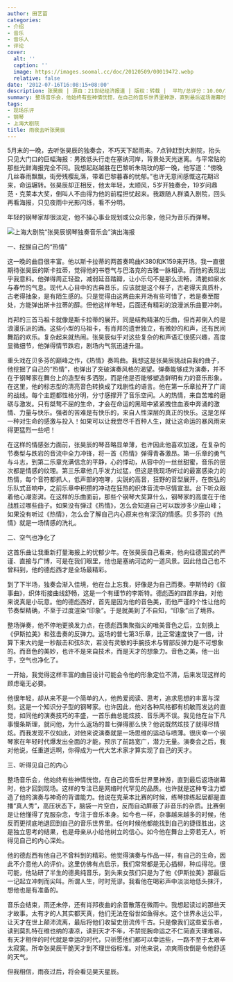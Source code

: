 ```yaml
---
author: 田艺苗
categories:
- 介绍
- 音乐
- 音乐人
- 评论
cover:
  alt: ''
  caption: ''
  image: https://images.soomal.cc/doc/20120509/00019472.webp
  relative: false
date: '2012-07-16T16:08:15+08:00'
description: 张昊辰 | 源自：21世纪经济报道 | 版权：转载 |  平均/总评分：10.00/30
summary: 整场音乐会，他始终有些神情恍惚，在自己的音乐世界里神游，直到最后返场谢幕时，他才回到现场。这样的专注已是网络时代罕见的品质。也许就是这种专注力塑造了他的演奏与神奇的背谱能力。他说在克莱本比赛的时候，练琴排练起居都是直播“真人秀”，高压状态下，脑袋一片空白，反而自动屏蔽了非音乐的杂质……
tags:
- 现场乐评
- 钢琴
- 上海大剧院
title: 雨夜去听张昊辰
---
```


5月末的一晚，去听张昊辰的独奏会，不巧天下起雨来。7点钟赶到大剧院，抬头只见大门口的巨幅海报：男孩低头行走在塞纳河岸，背景处天光迷离。与平常贴的那些光鲜海报完全不同。我想起赵越胜在巴黎听朱晓玫的那一晚，他写道：“傍晚几丝春雨飘飘，街旁残樱乱落，带着巴黎暮春的忧郁。”也许无意间感慨这花期迟来，命运辗转。张昊辰却正相反，他太年轻，太顺风，5岁开独奏会，19岁问鼎范・克莱本大奖，倒叫人不由得为他的前程担忧起来。我跟随人群涌入剧院，回头再看海报，只见夜雨中光影闪烁，看不分明。

年轻的钢琴家却很淡定，他不操心事业规划或公众形象，他只为音乐而弹琴。 

![上海大剧院“张昊辰钢琴独奏音乐会”演出海报](https://images.soomal.cc/doc/20120509/00019460.webp)





一、挖掘自己的“热情” 

这一晚的曲目很丰富。他以斯卡拉蒂的两首奏鸣曲K380和K159来开场。我一直很期待张昊辰的斯卡拉蒂，觉得他的书卷气与巴洛克的古雅一脉相承。而他的表现出乎我意料。他弹得周正轻盈，减弱延音踏瓣，让小乐句不是那么流畅，清脆如泉水与春竹的气息。现代人心目中的古典音乐，应该就是这个样子，古老得天真质朴，古老得抽象，是有陌生感的。只是觉得由这两曲来开场有些可惜了，若是奏至酣处，方能弹出斯卡拉蒂的醇。但他这样年轻，后面还有精彩的浪漫派乐曲要冲刺。 

肖邦的三首马祖卡就像是斯卡拉蒂的展开。同是结构精湛的乐曲，但肖邦倒入的是浪漫乐派的酒。这些小型的马祖卡，有肖邦的遗世独立，有微妙的和声，还有民间舞蹈的欢乐。复杂起来就热闹。张昊辰似乎对这些复杂的和声语汇很感兴趣，高度显微细节，他弹得情节跌宕，剧场内气氛迅速升温。 

重头戏在贝多芬的巅峰之作，《热情》奏鸣曲。我想这是张昊辰挑战自我的曲子，他挖掘了自己的“热情”，也弹出了突破演奏风格的渴望。弹奏能够成为演奏，并不在于钢琴家在舞台上的造型有多洒脱，而是他是否能够塑造鲜明有力的音乐形象。在这里，他的标志型的清亮音色转换成了戏剧性的语言。他在第一乐章拉开了广阔的战线。每个主题都性格分明，分寸感撑开了音乐空间。人的热情，来自苦难的磨砺与激发。只有桀骜不屈的生命，才会在命运的黑暗中紧紧拽住血液中奔涌的激情、力量与快乐。强者的苦难是有快乐的，来自人性深层的真正的快乐。这是怎样一种对生命的感激与投入！如果可以让我尝尽千百种人生，就让这命运的暴风雨来得更猛烈一些吧！ 

在这样的情感张力面前，张昊辰的琴音略显单薄，也许因此他喜欢加速，在复杂的节奏型与跌宕的音流中全力冲锋，将一首《热情》弹得青春激昂。第一乐章的勇气与斗志，到第二乐章充满信念的平静，心的悸动，从容中的一丝丝甜蜜，音乐的层次都是情感的纹理。第三乐章他几乎发力过猛，但这是我现场听过的最富感染力的热情，每个音符都抓人，低声部的咆哮，尖锐的高音，狂野的音型展开，在恢弘的乐队式音响中，之前乐章中积攒的冲动在狂热的织体音流中尽情宣泄。台下听众跟着他心潮澎湃。在这样的乐曲面前，那些个钢琴大奖算什么，钢琴家的高度在于他战胜过哪些曲子。如果没有弹过《热情》，怎么会知道自己可以跋涉多少座山峰；如果没有听过《热情》，怎么会了解自己内心原来也有深沉的情感。贝多芬的《热情》就是一场情感的洗礼。 

二、空气也净化了

这首乐曲让我重新打量海报上的忧郁少年。在张昊辰自己看来，他向往德国式的严谨、直接与广博，可是在我们眼里，他也是塞纳河边的一道风景。因此他自己也不曾料到，他的德彪西才是全场最精彩。 

到了下半场，独奏会渐入佳境，他在台上忘我，好像是为自己而奏。李斯特的《叙事曲》，织体衔接曲线舒畅，这是一个有细节的李斯特。德彪西的四首序曲，对他来说真是小玩意。他的德彪西好，首先是因为他的音色美，而他严谨的个性让他的节奏型精确，不至于过度渲染“印象”。于是就美到了不自知，“印象”出了境界。 

整场弹奏，他不停地更换发力点，在德彪西集聚指尖的唯美音色之后，立刻换上《伊斯拉美》和弦击奏的反弹力。返场的普七第3乐章，比正常速度快了一倍，计算下来大约是一秒敲击和弦8次，若没有灵敏的手腕技术与臂部反弹力是不可想象的。而音色的美妙，也许不是来自技术，而是天才的想象力。音色之美，他一出手，空气也净化了。 

一开始，我觉得这样丰富的曲目设计可能会令他的形象定位不清，后来发现这样的顾虑毫无必要。 

他很年轻，却从来不是一个简单的人，他热爱阅读、思考，追求思想的丰富与深刻。这是一个知识分子型的钢琴家。也许因此，他对各种风格都有机敏而发达的直觉，如同他的演奏技巧的丰盛，一首乐曲总能炫技、音乐两不误。我见他在台下凡事慢条斯理，就问他，为什么返场的普七弹得那么快？他说既然炫技了就得尽情炫。而我发现不仅如此，对他来说演奏就是一场思维的运动与喷薄。很庆幸一个钢琴家在年轻时代爆发出全面的才能，预示了前路宽广，潜力无量。演奏会之后，我对他说，任重道远啊，你得成为一代大艺术家才算实现了自己的天才。 

三、听得见自己的内心

整场音乐会，他始终有些神情恍惚，在自己的音乐世界里神游，直到最后返场谢幕时，他才回到现场。这样的专注已是网络时代罕见的品质。也许就是这种专注力塑造了他的演奏与神奇的背谱能力。他说在克莱本比赛的时候，练琴排练起居都是直播“真人秀”，高压状态下，脑袋一片空白，反而自动屏蔽了非音乐的杂质。比赛倒是让他懂得了克服杂念，专注于音乐本身。如今也一样，杂事越来越多的时候，他反而更彻底地退回到自己的音乐世界里。任何时候他都能找到自己的捷径胜出，这是独立思考的结果，也是母亲从小给他树立的信心。如今他在舞台上旁若无人，听得见自己的内心深处。 

他的德彪西有他自己不曾料到的精彩。他觉得演奏与作品一样，有自己的生命，因此不介意他人的评价。这里仿佛有点启示，我们常常都是无心插柳，种瓜得花。很可能，他钻研了半生的德奥纯音乐，到头来女孩们只是为了他《伊斯拉美》那最后一记起立冲刺而尖叫。所谓人生，时时荒谬。我看他在喝彩声中淡淡地低头抹汗，想他也是有准备的。 

音乐会结束，雨还未停，还有肖邦夜曲的余音散落在微雨中。我想起读过的那些天才故事。太有才的人其实都天真，他们无法在俗世如鱼得水。这个世界永远公平，让天才在世上颠沛流离，最后将他们收留史册流传千古。只是像我们这些爱乐者，读到莫扎特在维也纳的凄凉，读到天才不年，不禁扼腕命运之不仁简直天理难容。有天才相伴的时代就是幸运的时代，只祈愿他们都可以幸运些，一路不至于太艰辛太寂寞。所幸张昊辰干脆天才到不理世俗标准。对他来说，凉爽雨夜倒是令他舒适的天气。 

但我相信，雨夜过后，将会看见昊天星辰。